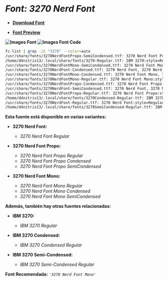 <!-- Autor: Daniel Benjamin Perez Morales -->
<!-- GitHub: https://github.com/DanielPerezMoralesDev13 -->
<!-- Correo electrónico: danielperezdev@proton.me -->

# ***Font: 3270 Nerd Font***

- **[Download Font](https://github.com/ryanoasis/nerd-fonts/releases/download/v3.2.1/3270.zip "https://github.com/ryanoasis/nerd-fonts/releases/download/v3.2.1/3270.zip")**

- **[Font Preview](https://www.programmingfonts.org/#font3270 "https://www.programmingfonts.org/#font3270")**

**![Images Font](../../Fonts/3270%20Nerd%20Font.png "Fonts/3270 Nerd Font.png")**
**![Images Font Code](../../Font%20Images%20Code/3270%20Nerd%20Font%20Code.png "Font Images Code/3270 Nerd Font Code.png")**

```bash
fc-list | grep -iE "3270" --color=auto 
/usr/share/fonts/3270NerdFontPropo-SemiCondensed.ttf: 3270 Nerd Font Propo, 3270 Nerd Font Propo SemCond:style=SemiCondensed,Regular
/home/d4nitrix13/.local/share/fonts/3270-Regular.ttf: IBM 3270:style=Regular
/usr/share/fonts/3270NerdFontMono-SemiCondensed.ttf: 3270 Nerd Font Mono, 3270 Nerd Font Mono SemCond:style=SemiCondensed,Regular
/usr/share/fonts/3270NerdFont-Condensed.ttf: 3270 Nerd Font, 3270 Nerd Font Cond:style=Condensed,Regular
/usr/share/fonts/3270NerdFontMono-Condensed.ttf: 3270 Nerd Font Mono, 3270 Nerd Font Mono Cond:style=Condensed,Regular
/usr/share/fonts/3270NerdFontMono-Regular.ttf: 3270 Nerd Font Mono:style=Regular
/usr/share/fonts/3270NerdFontPropo-Condensed.ttf: 3270 Nerd Font Propo, 3270 Nerd Font Propo Cond:style=Condensed,Regular
/usr/share/fonts/3270NerdFont-SemiCondensed.ttf: 3270 Nerd Font, 3270 Nerd Font SemCond:style=SemiCondensed,Regular
/usr/share/fonts/3270NerdFontPropo-Regular.ttf: 3270 Nerd Font Propo:style=Regular
/home/d4nitrix13/.local/share/fonts/3270Condensed-Regular.ttf: IBM 3270 Condensed:style=Condensed
/usr/share/fonts/3270NerdFont-Regular.ttf: 3270 Nerd Font:style=Regular
/home/d4nitrix13/.local/share/fonts/3270SemiCondensed-Regular.ttf: IBM 3270 Semi-Condensed:style=Condensed
```

**Esta fuente está disponible en varias variantes:**

- **3270 Nerd Font:**
  - *3270 Nerd Font Regular*

- **3270 Nerd Font Propo:**
  - *3270 Nerd Font Propo Regular*
  - *3270 Nerd Font Propo Condensed*
  - *3270 Nerd Font Propo SemiCondensed*

- **3270 Nerd Font Mono:**
  - *3270 Nerd Font Mono Regular*
  - *3270 Nerd Font Mono Condensed*
  - *3270 Nerd Font Mono SemiCondensed*

**Además, también hay otras fuentes relacionadas:**

- **IBM 3270:**
  - *IBM 3270 Regular*

- **IBM 3270 Condensed:**
  - *IBM 3270 Condensed Regular*

- **IBM 3270 Semi-Condensed:**
  - *IBM 3270 Semi-Condensed Regular*

**Font Recomendada:** *`'3270 Nerd Font Mono'`*
